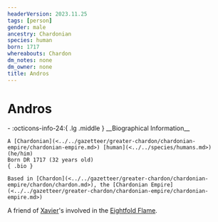 ```yaml
---
headerVersion: 2023.11.25
tags: [person]
gender: male
ancestry: Chardonian
species: human
born: 1717
whereabouts: Chardon
dm_notes: none
dm_owner: none
title: Andros
---
```

# Andros
<div class="grid cards ext-narrow-margin ext-one-column" markdown>
- :octicons-info-24:{ .lg .middle } __Biographical Information__

    A [Chardonian](<../../gazetteer/greater-chardon/chardonian-empire/chardonian-empire.md>) [human](<../../species/humans.md>) (he/him)  
    Born DR 1717 (32 years old)  
    { .bio }

    Based in [Chardon](<../../gazetteer/greater-chardon/chardonian-empire/chardon/chardon.md>), the [Chardonian Empire](<../../gazetteer/greater-chardon/chardonian-empire/chardonian-empire.md>)
</div>


A friend of [Xavier](<./xavier.md>)'s involved in the [Eightfold Flame](<../../groups/chardonian-organizations/eightfold-flame.md>).

